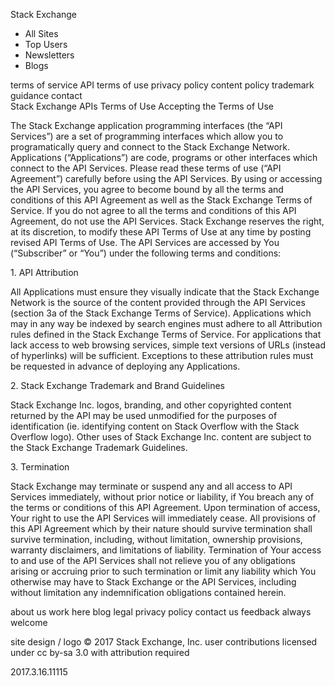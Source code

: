 Stack Exchange

*   All Sites
*   Top Users
*   Newsletters
*   Blogs

terms of service API terms of use privacy policy content policy trademark guidance contact  
Stack Exchange APIs Terms of Use Accepting the Terms of Use

The Stack Exchange application programming interfaces (the “API Services”) are a set of programming interfaces which allow you to programatically query and connect to the Stack Exchange Network. Applications (“Applications”) are code, programs or other interfaces which connect to the API Services. Please read these terms of use (“API Agreement”) carefully before using the API Services. By using or accessing the API Services, you agree to become bound by all the terms and conditions of this API Agreement as well as the Stack Exchange Terms of Service. If you do not agree to all the terms and conditions of this API Agreement, do not use the API Services. Stack Exchange reserves the right, at its discretion, to modify these API Terms of Use at any time by posting revised API Terms of Use. The API Services are accessed by You (“Subscriber” or “You”) under the following terms and conditions:

1\. API Attribution

All Applications must ensure they visually indicate that the Stack Exchange Network is the source of the content provided through the API Services (section 3a of the Stack Exchange Terms of Service). Applications which may in any way be indexed by search engines must adhere to all Attribution rules defined in the Stack Exchange Terms of Service. For applications that lack access to web browsing services, simple text versions of URLs (instead of hyperlinks) will be sufficient. Exceptions to these attribution rules must be requested in advance of deploying any Applications.

2\. Stack Exchange Trademark and Brand Guidelines

Stack Exchange Inc. logos, branding, and other copyrighted content returned by the API may be used unmodified for the purposes of identification (ie. identifying content on Stack Overflow with the Stack Overflow logo). Other uses of Stack Exchange Inc. content are subject to the Stack Exchange Trademark Guidelines.

3\. Termination

Stack Exchange may terminate or suspend any and all access to API Services immediately, without prior notice or liability, if You breach any of the terms or conditions of this API Agreement. Upon termination of access, Your right to use the API Services will immediately cease. All provisions of this API Agreement which by their nature should survive termination shall survive termination, including, without limitation, ownership provisions, warranty disclaimers, and limitations of liability. Termination of Your access to and use of the API Services shall not relieve you of any obligations arising or accruing prior to such termination or limit any liability which You otherwise may have to Stack Exchange or the API Services, including without limitation any indemnification obligations contained herein.

  

about us work here blog legal privacy policy contact us feedback always welcome

site design / logo © 2017 Stack Exchange, Inc. user contributions licensed under cc by-sa 3.0 with attribution required

2017.3.16.11115